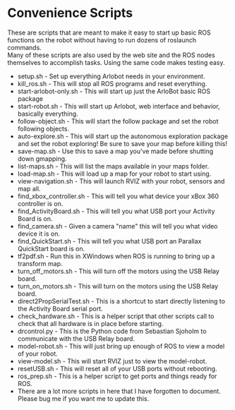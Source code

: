 Convenience Scripts
===========================

These are scripts that are meant to make it easy to start up basic ROS functions on the robot without having to run dozens of roslaunch commands.  
Many of these scripts are also used by the web site and the ROS nodes themselves to accomplish tasks. Using the same code makes testing easy.

<ul>
<li>setup.sh - Set up everything Arlobot needs in your environment.</li>
<li>kill_ros.sh - This will stop all ROS programs and reset everything.</li>
<li>start-arlobot-only.sh - This will start up just the ArloBot basic ROS package</li>
<li>start-robot.sh - This will start up Arlobot, web interface and behavior, basically everything.</li>
<li>follow-object.sh - This will start the follow package and set the robot following objects.</li>
<li>auto-explore.sh - This will start up the autonomous exploration package and set the robot exploring! Be sure to save your map before killing this!</li>
<li>save-map.sh - Use this to save a map you've made before shutting down gmapping.</li>
<li>list-maps.sh - This will list the maps available in your maps folder.</li>
<li>load-map.sh - This will load up a map for your robot to start using.</li>
<li>view-navigation.sh - This will launch RVIZ with your robot, sensors and map all.</li>
<li>find_xbox_controller.sh - This will tell you what device your xBox 360 controller is on.</li>
<li>find_ActivityBoard.sh - This will tell you what USB port your Activity Board is on.</li>
<li>find_camera.sh - Given a camera "name" this will tell you what video device it is on.</li>
<li>find_QuickStart.sh - This will tell you what USB port an Parallax QuickStart board is on.</li>
<li>tf2pdf.sh - Run this in XWindows when ROS is running to bring up a transform map.</li>
<li>turn_off_motors.sh - This will turn off the motors using the USB Relay board.</li>
<li>turn_on_motors.sh - This will turn on the motors using the USB Relay board.</li>
<li>direct2PropSerialTest.sh - This is a shortcut to start directly listening to the Activity Board serial port.</li>
<li>check_hardware.sh - This is a helper script that other scripts call to check that all hardware is in place before starting.</li>
<li>drcontrol.py - This is the Python code from Sebastian Sjoholm to communicate with the USB Relay board.</li>
<li>model-robot.sh - This will just bring up enough of ROS to view a model of your robot.</li>
<li>view-model.sh - This will start RVIZ just to view the model-robot.</li>
<li>resetUSB.sh - This will reset all of your USB ports without rebooting.</li>
<li>ros_prep.sh - This is a helper script to get ports and things ready for ROS.</li>
<li>There are a lot more scripts in here that I have forgotten to document. Please bug me if you want me to update this.</li>
</ul>
